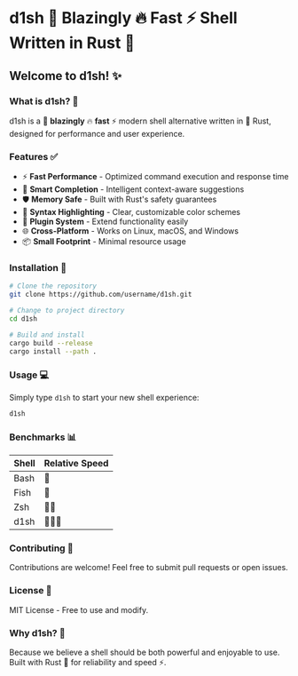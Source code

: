 # d1sh 🚀 Blazingly 🔥 Fast ⚡ Shell Written in Rust 🦀

## Welcome to d1sh! ✨

### What is d1sh? 🤔
d1sh is a 🚀 **blazingly** 🔥 **fast** ⚡ modern shell alternative written in 🦀 Rust, designed for performance and user experience.

### Features ✅
- ⚡ **Fast Performance** - Optimized command execution and response time
- 🧠 **Smart Completion** - Intelligent context-aware suggestions
- 🛡️ **Memory Safe** - Built with Rust's safety guarantees
- 🎨 **Syntax Highlighting** - Clear, customizable color schemes
- 🔌 **Plugin System** - Extend functionality easily
- 🌐 **Cross-Platform** - Works on Linux, macOS, and Windows
- 📦 **Small Footprint** - Minimal resource usage

### Installation 🔧
```bash
# Clone the repository
git clone https://github.com/username/d1sh.git

# Change to project directory
cd d1sh

# Build and install
cargo build --release
cargo install --path .
```

### Usage 💻
Simply type `d1sh` to start your new shell experience:
```bash
d1sh
```

### Benchmarks 📊
| Shell | Relative Speed |
|-------|---------------|
| Bash  | 🐢 |
| Fish   | 🐇 |
| Zsh  | 🐇🐇 |
| d1sh  | 🚀🚀🚀 |

### Contributing 🤝
Contributions are welcome! Feel free to submit pull requests or open issues.

### License 📝
MIT License - Free to use and modify.

### Why d1sh? 💬
Because we believe a shell should be both powerful and enjoyable to use. Built with Rust 🦀 for reliability and speed ⚡.
